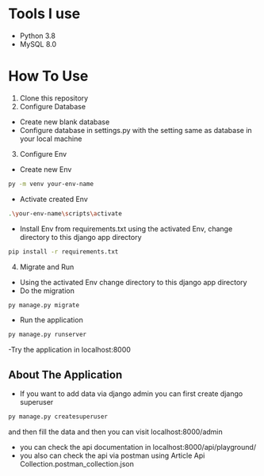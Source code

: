 # Tools I use
- Python 3.8
- MySQL 8.0

# How To Use
1. Clone this repository
2. Configure Database
- Create new blank database
- Configure database in settings.py with the setting same as database in your local machine
3. Configure Env
- Create new Env 
```bash
py -m venv your-env-name
```
- Activate created Env
```bash
.\your-env-name\scripts\activate
```
- Install Env from requirements.txt using the activated Env, change directory to this django app directory
```bash
pip install -r requirements.txt
``` 
4. Migrate and Run
- Using the activated Env change directory to this django app directory
- Do the migration
```bash
py manage.py migrate
```
- Run the application
```bash
py manage.py runserver
```
-Try the application in localhost:8000

## About The Application

- If you want to add data via django admin you can first create django superuser
```bash
py manage.py createsuperuser
```
and then fill the data and then you can visit localhost:8000/admin

- you can check the api documentation in localhost:8000/api/playground/
- you also can check the api via postman using Article Api Collection.postman_collection.json
